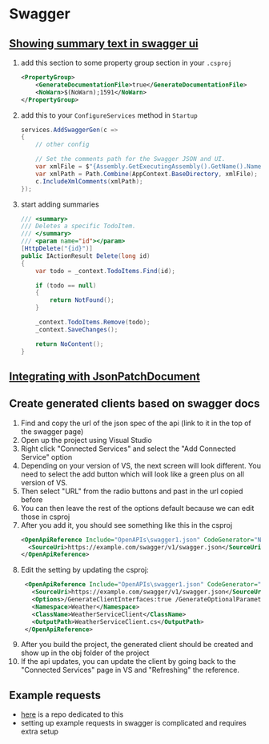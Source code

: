 # Swagger

## [Showing summary text in swagger ui](https://docs.microsoft.com/en-us/samples/aspnet/aspnetcore.docs/getstarted-swashbuckle-aspnetcore/?tabs=visual-studio)
1. add this section to some property group section in your `.csproj`
    ```xml
    <PropertyGroup>
        <GenerateDocumentationFile>true</GenerateDocumentationFile>
        <NoWarn>$(NoWarn);1591</NoWarn>
    </PropertyGroup>
    ```
2. add this to your `ConfigureServices` method in `Startup`
    ```cs
    services.AddSwaggerGen(c =>
    {
        // other config

        // Set the comments path for the Swagger JSON and UI.
        var xmlFile = $"{Assembly.GetExecutingAssembly().GetName().Name}.xml";
        var xmlPath = Path.Combine(AppContext.BaseDirectory, xmlFile);
        c.IncludeXmlComments(xmlPath);
    });
    ```
3. start adding summaries
    ```cs
    /// <summary>
    /// Deletes a specific TodoItem.
    /// </summary>
    /// <param name="id"></param>        
    [HttpDelete("{id}")]
    public IActionResult Delete(long id)
    {
        var todo = _context.TodoItems.Find(id);

        if (todo == null)
        {
            return NotFound();
        }

        _context.TodoItems.Remove(todo);
        _context.SaveChanges();

        return NoContent();
    }
    ```

## [Integrating with JsonPatchDocument](https://michael-mckenna.com/swagger-with-asp-net-core-3-1-json-patch/)

## Create generated clients based on swagger docs

1. Find and copy the url of the json spec of the api (link to it in the top of the swagger page)
1. Open up the project using Visual Studio
1. Right click "Connected Services" and select the "Add Connected Service" option
1. Depending on your version of VS, the next screen will look different. You need to select the add button which will look like a green plus on all version of VS.
1. Then select "URL" from the radio buttons and past in the url copied before
1. You can then leave the rest of the options default because we can edit those in csproj
1. After you add it, you should see something like this in the csproj
    ``` xml
    <OpenApiReference Include="OpenAPIs\swagger1.json" CodeGenerator="NSwagCSharp">
      <SourceUri>https://example.com/swagger/v1/swagger.json</SourceUri>
    </OpenApiReference>
   ```
1. Edit the setting by updating the csproj:
   ``` xml
    <OpenApiReference Include="OpenAPIs\swagger1.json" CodeGenerator="NSwagCSharp">
      <SourceUri>https://example.com/swagger/v1/swagger.json</SourceUri>
	  <Options>/GenerateClientInterfaces:true /GenerateOptionalParameters:true</Options> <!-->You can find the reset of these options here https://github.com/RicoSuter/NSwag/wiki/CSharpClientGeneratorSettings</!-->
	  <Namespace>Weather</Namespace>
      <ClassName>WeatherServiceClient</ClassName>
      <OutputPath>WeatherServiceClient.cs</OutputPath>
    </OpenApiReference>
   ```
1. After you build the project, the generated client should be created and show up in the obj folder of the project
1. If the api updates, you can update the client by going back to the "Connected Services" page in VS and "Refreshing" the reference.

## Example requests
- [here](https://github.com/mattfrear/Swashbuckle.Examples) is a repo dedicated to this
- setting up example requests in swagger is complicated and requires extra setup

